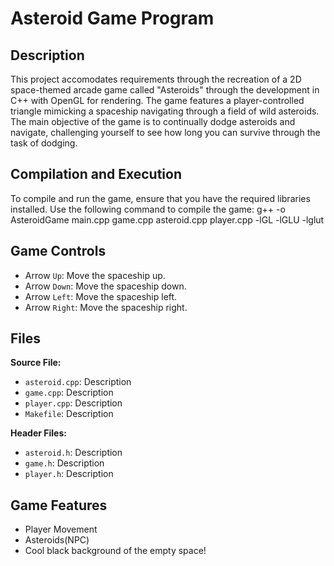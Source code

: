 
# Asteroid Game Program 

## Description
This project accomodates requirements through the recreation of a 2D space-themed arcade game called "Asteroids" through the development in C++ with OpenGL for rendering. The game features a player-controlled triangle mimicking a spaceship navigating through a field of wild asteroids. The main objective of the game is to continually dodge asteroids and navigate, challenging yourself to see how long you can survive through the task of dodging.  

## Compilation and Execution
To compile and run the game, ensure that you have the required libraries installed. Use the following command to compile the game:
g++ -o AsteroidGame main.cpp game.cpp asteroid.cpp player.cpp -lGL -lGLU -lglut

## Game Controls
- Arrow `Up`: Move the spaceship up. 
- Arrow `Down`: Move the spaceship down. 
- Arrow `Left`: Move the spaceship left. 
- Arrow `Right`: Move the spaceship right. 

## Files

**Source File:**
- `asteroid.cpp`: Description
- `game.cpp`: Description
- `player.cpp`: Description
- `Makefile`: Description

**Header Files:**
- `asteroid.h`: Description
- `game.h`:  Description
- `player.h`: Description


## Game Features
- Player Movement
- Asteroids(NPC)
- Cool black background of the empty space!


